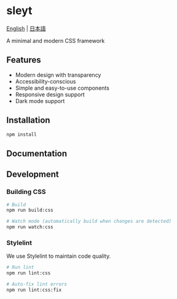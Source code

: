 # sleyt

[English](README.md) | [日本語](README-ja.md)

A minimal and modern CSS framework

## Features

- Modern design with transparency
- Accessibility-conscious
- Simple and easy-to-use components
- Responsive design support
- Dark mode support

## Installation

```bash
npm install
```

## Documentation
<!-- TODO: Serve docs/index.html as GitHub Pages and add link -->

## Development

### Building CSS

```bash
# Build
npm run build:css

# Watch mode (automatically build when changes are detected)
npm run watch:css
```

### Stylelint

We use Stylelint to maintain code quality.

```bash
# Run lint
npm run lint:css

# Auto-fix lint errors
npm run lint:css:fix

